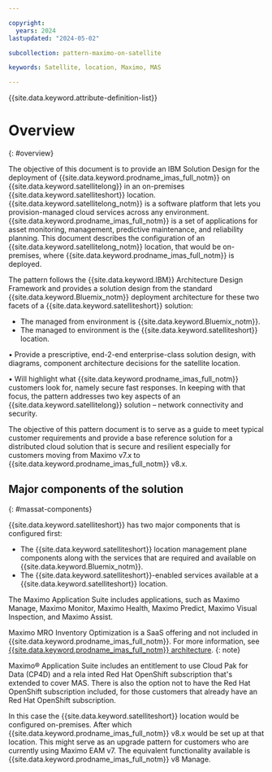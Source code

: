 ```yaml
---

copyright:
  years: 2024
lastupdated: "2024-05-02"

subcollection: pattern-maximo-on-satellite

keywords: Satellite, location, Maximo, MAS

---
```


{{site.data.keyword.attribute-definition-list}}

# Overview
{: #overview}

<!-- Note to author>    THIS SHOULD BE ABOUT 10 – 15 LINES AND FOLLOW….
The objective of this pattern is to provide a solution design for……. -->

The objective of this document is to provide an IBM Solution Design for the deployment of {{site.data.keyword.prodname_imas_full_notm}} on {{site.data.keyword.satellitelong}} in an on-premises {{site.data.keyword.satelliteshort}} location. {{site.data.keyword.satellitelong_notm}} is a software platform that lets you provision-managed cloud services across any environment. {{site.data.keyword.prodname_imas_full_notm}} is a set of applications for asset monitoring, management, predictive maintenance, and reliability planning.
This document describes the configuration of an {{site.data.keyword.satellitelong_notm}} location, that would be on-premises, where {{site.data.keyword.prodname_imas_full_notm}} is deployed.

The pattern follows the {{site.data.keyword.IBM}} Architecture Design Framework and provides a solution design from the standard {{site.data.keyword.Bluemix_notm}} deployment architecture for these two facets of a {{site.data.keyword.satelliteshort}} solution:

- The managed from environment is {{site.data.keyword.Bluemix_notm}}.
- The managed to environment is the {{site.data.keyword.satelliteshort}} location.

•	Provide a prescriptive, end-2-end enterprise-class solution design, with diagrams, component architecture decisions for the satellite location.

•	Will highlight what {{site.data.keyword.prodname_imas_full_notm}} customers look for, namely secure fast responses. In keeping with that focus, the pattern addresses two key aspects of an {{site.data.keyword.satellitelong}} solution – network connectivity and security.

The objective of this pattern document is to serve as a guide to meet typical customer requirements and provide a base reference solution for a distributed cloud solution that is secure and resilient especially for customers moving from Maximo v7.x to {{site.data.keyword.prodname_imas_full_notm}} v8.x.

## Major components of the solution
{: #massat-components}

{{site.data.keyword.satelliteshort}} has two major components that is configured first:
- The {{site.data.keyword.satelliteshort}} location management plane components along with the services that are required and available on {{site.data.keyword.Bluemix_notm}}.
- The {{site.data.keyword.satelliteshort}}-enabled services available at a {{site.data.keyword.satelliteshort}} location.

The Maximo Application Suite includes applications, such as Maximo Manage, Maximo Monitor, Maximo Health, Maximo Predict, Maximo Visual Inspection, and Maximo Assist.

Maximo MRO Inventory Optimization is a SaaS offering and not included in {{site.data.keyword.prodname_imas_full_notm}}. For more information, see [{{site.data.keyword.prodname_imas_full_notm}} architecture](https://www.ibm.com/docs/en/mas-cd/maximo-manage/continuous-delivery?topic=SSLPL8_cd/com.ibm.mam.doc/upgrade/c_mas_architecture.htm).
{: note}

Maximo® Application Suite includes an entitlement to use Cloud Pak for Data (CP4D) and a rela inted Red Hat OpenShift subscription that's extended to cover MAS. There is also the option not to have the Red Hat OpenShift subscription included, for those customers that already have an Red Hat OpenShift subscription.

In this case the {{site.data.keyword.satelliteshort}} location would be configured on-premises. After which {{site.data.keyword.prodname_imas_full_notm}} v8.x would be set up at that location. This might serve as an upgrade pattern for customers who are currently using Maximo EAM v7. The equivalent functionality available is {{site.data.keyword.prodname_imas_full_notm}} v8 Manage.
